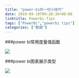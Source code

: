 ```yaml
---
title: "power-bi的一切小技巧"
date: 2019-09-10T09:28:39+08:00
linktitle: Powerbi-Tips
tags: ["PowerBi","powerbi tips"]
categories: ["数据"]
---
```

###power bi常用度量值函数

![](https://img.ibolee.com/git_blog/%E5%B8%B8%E7%94%A8%E5%BA%A6%E9%87%8F%E5%80%BC%E5%85%AC%E5%BC%8F.png)

###power bi图表展示类型

![](https://img.ibolee.com/git_blog/%E4%BD%A0%E6%83%B3%E5%B1%95%E7%A4%BA%E4%BB%80%E4%B9%88.png)